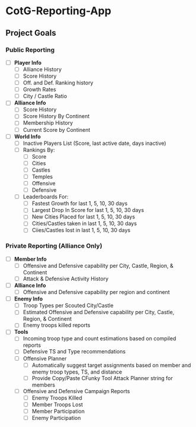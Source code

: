 # CotG-Reporting-App

## Project Goals
### Public Reporting
- [ ] **Player Info**
  - [ ] Alliance History
  - [ ] Score History
  - [ ] Off. and Def. Ranking history  
  - [ ] Growth Rates
  - [ ] City / Castle Ratio
- [ ] **Alliance Info**
  - [ ] Score History
  - [ ] Score History By Continent
  - [ ] Membership History
  - [ ] Current Score by Continent
- [ ] **World Info**
  - [ ] Inactive Players List (Score, last active date, days inactive)
  - [ ] Rankings By:
    - [ ] Score
    - [ ] Cities
    - [ ] Castles
    - [ ] Temples
    - [ ] Offensive
    - [ ] Defensive
  - [ ] Leaderboards For:
    - [ ] Fastest Growth for last 1, 5, 10, 30 days
    - [ ] Largest Drop In Score for last 1, 5, 10, 30 days
    - [ ] New Cities Placed for last 1, 5, 10, 30 days
    - [ ] Cities/Castles taken in last 1, 5, 10, 30 days
    - [ ] Ciies/Castles lost in last 1, 5, 10, 30 days
### Private Reporting (Alliance Only)
- [ ] **Member Info**
  - [ ] Offensive and Defensive capability per City, Castle, Region, & Continent
  - [ ] Attack & Defensive Activity History
- [ ] **Alliance Info**
  - [ ] Offensive and Defensive capability per region and continent
- [ ] **Enemy Info**
  - [ ] Troop Types per Scouted City/Castle
  - [ ] Estimated Offensive and Defensive capability per City, Castle, Region, & Continent
  - [ ] Enemy troops killed reports
- [ ] **Tools**
  - [ ] Incoming troop type and count estimations based on compiled reports
  - [ ] Defensive TS and Type recommendations
  - [ ] Offensive Planner
    - [ ] Automatically suggest target assignments based on member and enemy troop types, TS, and distance
    - [ ] Provide Copy/Paste CFunky Tool Attack Planner string for members
  - [ ] Offensive and Defensive Campaign Reports
    - [ ] Enemy Troops Killed
    - [ ] Member Troops Lost
    - [ ] Member Participation
    - [ ] Enemy Participation
